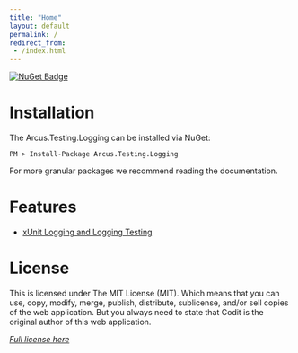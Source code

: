 ```yaml
---
title: "Home"
layout: default
permalink: /
redirect_from:
 - /index.html
---
```


[![NuGet Badge](https://buildstats.info/nuget/Arcus.Testing.Logging?includePreReleases=true)](https://www.nuget.org/packages/Arcus.Testing.Logging/)

# Installation

The Arcus.Testing.Logging can be installed via NuGet:

```shell
PM > Install-Package Arcus.Testing.Logging
```

For more granular packages we recommend reading the documentation.

# Features

- [xUnit Logging and Logging Testing](logging.md)

# License
This is licensed under The MIT License (MIT). Which means that you can use, copy, modify, merge, publish, distribute, sublicense, and/or sell copies of the web application. But you always need to state that Codit is the original author of this web application.

*[Full license here](https://github.com/arcus-azure/arcus.testing/blob/master/LICENSE)*
